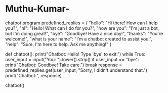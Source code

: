 # Muthu-Kumar-
chatbot program 
predefined_replies = {
    "hello": "Hi there! How can I help you?",
    "hi": "Hello! What can I do for you?",
    "how are you": "I'm just a bot, but I'm doing great!",
    "bye": "Goodbye! Have a nice day!",
    "thanks": "You're welcome!",
    "what is your name": "I'm a chatbot created to assist you.",
    "help": "Sure, I'm here to help. Ask me anything!"
}

def chatbot():
    print("Chatbot: Hello! Type 'bye' to exit.")
    while True:
        user_input = input("You: ").lower().strip()
        if user_input == "bye":
            print("Chatbot: Goodbye! Take care.")
            break
        response = predefined_replies.get(user_input, "Sorry, I didn't understand that.")
        print("Chatbot:", response)

chatbot()
